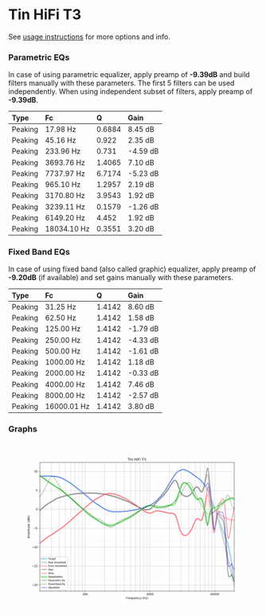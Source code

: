 # Tin HiFi T3
See [usage instructions](https://github.com/jaakkopasanen/AutoEq#usage) for more options and info.

### Parametric EQs
In case of using parametric equalizer, apply preamp of **-9.39dB** and build filters manually
with these parameters. The first 5 filters can be used independently.
When using independent subset of filters, apply preamp of **-9.39dB**.

| Type    | Fc          |      Q | Gain     |
|:--------|:------------|:-------|:---------|
| Peaking | 17.98 Hz    | 0.6884 | 8.45 dB  |
| Peaking | 45.16 Hz    | 0.922  | 2.35 dB  |
| Peaking | 233.96 Hz   | 0.731  | -4.59 dB |
| Peaking | 3693.76 Hz  | 1.4065 | 7.10 dB  |
| Peaking | 7737.97 Hz  | 6.7174 | -5.23 dB |
| Peaking | 965.10 Hz   | 1.2957 | 2.19 dB  |
| Peaking | 3170.80 Hz  | 3.9543 | 1.92 dB  |
| Peaking | 3239.11 Hz  | 0.1579 | -1.26 dB |
| Peaking | 6149.20 Hz  | 4.452  | 1.92 dB  |
| Peaking | 18034.10 Hz | 0.3551 | 3.20 dB  |

### Fixed Band EQs
In case of using fixed band (also called graphic) equalizer, apply preamp of **-9.20dB**
(if available) and set gains manually with these parameters.

| Type    | Fc          |      Q | Gain     |
|:--------|:------------|:-------|:---------|
| Peaking | 31.25 Hz    | 1.4142 | 8.60 dB  |
| Peaking | 62.50 Hz    | 1.4142 | 1.58 dB  |
| Peaking | 125.00 Hz   | 1.4142 | -1.79 dB |
| Peaking | 250.00 Hz   | 1.4142 | -4.33 dB |
| Peaking | 500.00 Hz   | 1.4142 | -1.61 dB |
| Peaking | 1000.00 Hz  | 1.4142 | 1.18 dB  |
| Peaking | 2000.00 Hz  | 1.4142 | -0.33 dB |
| Peaking | 4000.00 Hz  | 1.4142 | 7.46 dB  |
| Peaking | 8000.00 Hz  | 1.4142 | -2.57 dB |
| Peaking | 16000.01 Hz | 1.4142 | 3.80 dB  |

### Graphs
![](./Tin%20HiFi%20T3.png)
